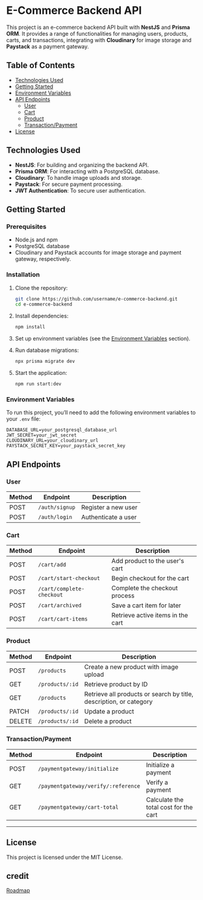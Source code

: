 # E-Commerce Backend API

This project is an e-commerce backend API built with **NestJS** and **Prisma ORM**. It provides a range of functionalities for managing users, products, carts, and transactions, integrating with **Cloudinary** for image storage and **Paystack** as a payment gateway.

## Table of Contents

- [Technologies Used](#technologies-used)
- [Getting Started](#getting-started)
- [Environment Variables](#environment-variables)
- [API Endpoints](#api-endpoints)
  - [User](#user)
  - [Cart](#cart)
  - [Product](#product)
  - [Transaction/Payment](#transactionpayment)
- [License](#license)

## Technologies Used

- **NestJS**: For building and organizing the backend API.
- **Prisma ORM**: For interacting with a PostgreSQL database.
- **Cloudinary**: To handle image uploads and storage.
- **Paystack**: For secure payment processing.
- **JWT Authentication**: To secure user authentication.

## Getting Started

### Prerequisites

- Node.js and npm
- PostgreSQL database
- Cloudinary and Paystack accounts for image storage and payment gateway, respectively.

### Installation

1. Clone the repository:

   ```bash
   git clone https://github.com/username/e-commerce-backend.git
   cd e-commerce-backend
   ```

2. Install dependencies:

   ```bash
   npm install
   ```

3. Set up environment variables (see the [Environment Variables](#environment-variables) section).

4. Run database migrations:

   ```bash
   npx prisma migrate dev
   ```

5. Start the application:

   ```bash
   npm run start:dev
   ```

### Environment Variables

To run this project, you’ll need to add the following environment variables to your `.env` file:

```dotenv
DATABASE_URL=your_postgresql_database_url
JWT_SECRET=your_jwt_secret
CLOUDINARY_URL=your_cloudinary_url
PAYSTACK_SECRET_KEY=your_paystack_secret_key
```

## API Endpoints

### User

| Method | Endpoint       | Description         |
| ------ | -------------- | ------------------- |
| POST   | `/auth/signup` | Register a new user |
| POST   | `/auth/login`  | Authenticate a user |

### Cart

| Method | Endpoint                  | Description                       |
| ------ | ------------------------- | --------------------------------- |
| POST   | `/cart/add`               | Add product to the user's cart    |
| POST   | `/cart/start-checkout`    | Begin checkout for the cart       |
| POST   | `/cart/complete-checkout` | Complete the checkout process     |
| POST   | `/cart/archived`          | Save a cart item for later        |
| POST   | `/cart/cart-items`        | Retrieve active items in the cart |

### Product

| Method | Endpoint        | Description                                                        |
| ------ | --------------- | ------------------------------------------------------------------ |
| POST   | `/products`     | Create a new product with image upload                             |
| GET    | `/products/:id` | Retrieve product by ID                                             |
| GET    | `/products`     | Retrieve all products or search by title, description, or category |
| PATCH  | `/products/:id` | Update a product                                                   |
| DELETE | `/products/:id` | Delete a product                                                   |

### Transaction/Payment

| Method | Endpoint                            | Description                           |
| ------ | ----------------------------------- | ------------------------------------- |
| POST   | `/paymentgateway/initialize`        | Initialize a payment                  |
| GET    | `/paymentgateway/verify/:reference` | Verify a payment                      |
| GET    | `/paymentgateway/cart-total`        | Calculate the total cost for the cart |

---

## License

This project is licensed under the MIT License.

## credit

[Roadmap](https://roadmap.sh/projects/ecommerce-api)
